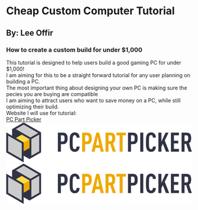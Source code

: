 # Cheap Custom Computer Tutorial
## By: Lee Offir
### How to create a custom build for under $1,000</br>
This tutorial is designed to help users build a good gaming PC for under $1,000!</br>
I am aiming for this to be a straight forward tutorial for any user planning on building a PC. </br>
The most important thing about designing your own PC is making sure the pecies you are buying are compatible</br>
I am aiming to attract users who want to save money on a PC, while still optimizing their build. </br>
Website I will use for tutorial:</br>
[PC Part Picker](https://pcpartpicker.com)</br>
![PC Part Picker](https://github.com/leeoffir/CustomComputerTutorial/blob/master/PCPARTPICKER.png "Logo Title")</br>
[![PC Part Picker](https://github.com/leeoffir/CustomComputerTutorial/blob/master/PCPARTPICKER.png)](https://pcpartpicker.com)

